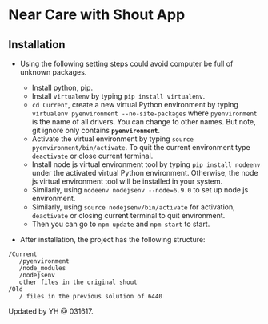 
# Near Care with Shout App

## Installation

* Using the following setting steps could avoid computer be full of unknown packages.
    * Install python, pip.
    * Install `virtualenv` by typing `pip install virtualenv`.
    * `cd Current`, create a new virtual Python environment by typing `virtualenv pyenvironment --no-site-packages` where `pyenvironment` is the name of all drivers. You can change to other names. But note, git ignore only contains **`pyenvironment`**.
    * Activate the virtual environment by typing `source pyenvironment/bin/activate`. To quit the current environment type `deactivate` or close current terminal.
    * Install node js virtual environment tool by typing `pip install nodeenv` under the activated virtual Python environment. Otherwise, the node js virtual environment tool will be installed in your system.
    * Similarly, using `nodeenv nodejsenv --node=6.9.0` to set up node js environment.
    * Similarly, using `source nodejsenv/bin/activate` for activation, `deactivate` or closing current terminal to quit environment.
    * Then you can go to `npm update` and `npm start` to start.

* After installation, the project has the following structure:

```
/Current      
   /pyenvironment       
   /node_modules      
   /nodejsenv  
   other files in the original shout  
/Old  
   / files in the previous solution of 6440
```

Updated by YH @ 031617.
